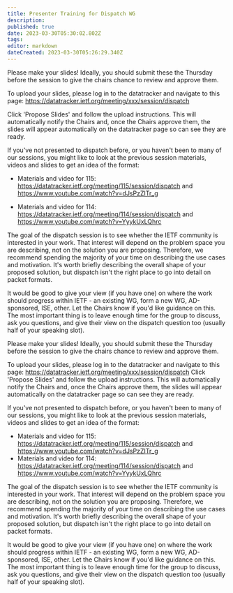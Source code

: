 ```yaml
---
title: Presenter Training for Dispatch WG
description: 
published: true
date: 2023-03-30T05:30:02.802Z
tags: 
editor: markdown
dateCreated: 2023-03-30T05:26:29.340Z
---
```




Please make your slides! Ideally, you should submit these the Thursday before the session to give the chairs chance to review and approve them. 

To upload your slides, please log in to the datatracker and navigate to this page: https://datatracker.ietf.org/meeting/xxx/session/dispatch

Click 'Propose Slides' and follow the upload instructions. This will automatically notify the Chairs and, once the Chairs approve them, the slides will appear automatically on the datatracker page so can see they are ready.

If you've not presented to dispatch before, or you haven't been to many of our sessions, you might like to look at the previous session materials, videos and slides to get an idea of the format:

* Materials and video for 115: https://datatracker.ietf.org/meeting/115/session/dispatch and https://www.youtube.com/watch?v=dJsPzZITr_g

* Materials and video for 114: https://datatracker.ietf.org/meeting/114/session/dispatch and https://www.youtube.com/watch?v=YyykUxLQhrc

The goal of the dispatch session is to see whether the IETF community is interested in your work. That interest will depend on the problem space you are describing, not on the solution you are proposing. Therefore, we recommend spending the majority of your time on describing the use cases and motivation. It's worth briefly describing the overall shape of your proposed solution, but dispatch isn't the right place to go into detail on packet formats.

It would be good to give your view (if you have one) on where the work should progress within IETF - an existing WG, form a new WG, AD-sponsored, ISE, other. Let the Chairs know if you'd like guidance on this. The most important thing is to leave enough time for the group to discuss, ask you questions, and give their view on the dispatch question too (usually half of your speaking slot).

Please make your slides! Ideally, you should submit these the Thursday before the session to give the chairs chance to review and approve them.

To upload your slides, please log in to the datatracker and navigate to this page: https://datatracker.ietf.org/meeting/xxx/session/dispatch
Click 'Propose Slides' and follow the upload instructions. This will automatically notify the Chairs and, once the Chairs approve them, the slides will appear automatically on the datatracker page so can see they are ready.

If you've not presented to dispatch before, or you haven't been to many of our sessions, you might like to look at the previous session materials, videos and slides to get an idea of the format:

* Materials and video for 115: https://datatracker.ietf.org/meeting/115/session/dispatch and https://www.youtube.com/watch?v=dJsPzZITr_g
* Materials and video for 114: https://datatracker.ietf.org/meeting/114/session/dispatch and https://www.youtube.com/watch?v=YyykUxLQhrc

The goal of the dispatch session is to see whether the IETF community is interested in your work. That interest will depend on the problem space you are describing, not on the solution you are proposing. Therefore, we recommend spending the majority of your time on describing the use cases and motivation. It's worth briefly describing the overall shape of your proposed solution, but dispatch isn't the right place to go into detail on packet formats.

It would be good to give your view (if you have one) on where the work should progress within IETF - an existing WG, form a new WG, AD-sponsored, ISE, other. Let the Chairs know if you'd like guidance on this. The most important thing is to leave enough time for the group to discuss, ask you questions, and give their view on the dispatch question too (usually half of your speaking slot).
